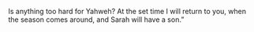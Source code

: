 Is anything too hard for Yahweh? At the set time I will return to you, when the season comes around, and Sarah will have a son.”